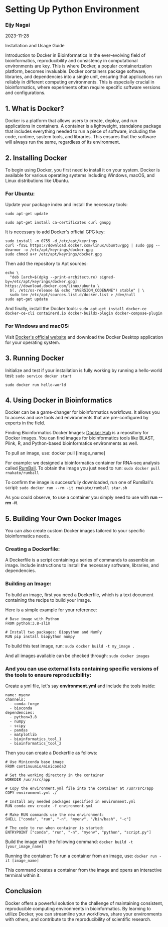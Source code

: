 # Setting Up Python Environment

### Eijy Nagai

2023-11-28

Installation and Usage Guide

Introduction to Docker in Bioinformatics
In the ever-evolving field of bioinformatics, reproducibility and consistency in computational environments are key. This is where Docker, a popular containerization platform, becomes invaluable. Docker containers package software, libraries, and dependencies into a single unit, ensuring that applications run reliably in different computing environments. This is especially crucial in bioinformatics, where experiments often require specific software versions and configurations.



## 1. What is Docker?
Docker is a platform that allows users to create, deploy, and run applications in containers. A container is a lightweight, standalone package that includes everything needed to run a piece of software, including the code, runtime, system tools, and libraries. This ensures that the software will always run the same, regardless of its environment.



## 2. Installing Docker
To begin using Docker, you first need to install it on your system. Docker is available for various operating systems including Windows, macOS, and Linux distributions like Ubuntu.


### For Ubuntu:
Update your package index and install the necessary tools: 

`sudo apt-get update`

`sudo apt-get install ca-certificates curl gnupg`


It is necessary to add Docker's official GPG key:
```
sudo install -m 0755 -d /etc/apt/keyrings
curl -fsSL https://download.docker.com/linux/ubuntu/gpg | sudo gpg --dearmor -o /etc/apt/keyrings/docker.gpg
sudo chmod a+r /etc/apt/keyrings/docker.gpg
```

Then add the repository to Apt sources:
```
echo \
  "deb [arch=$(dpkg --print-architecture) signed-by=/etc/apt/keyrings/docker.gpg] https://download.docker.com/linux/ubuntu \
  $(. /etc/os-release && echo "$VERSION_CODENAME") stable" | \
  sudo tee /etc/apt/sources.list.d/docker.list > /dev/null
sudo apt-get update
```

And finally, install the Docker tools:
`sudo apt-get install docker-ce docker-ce-cli containerd.io docker-buildx-plugin docker-compose-plugin`


### For Windows and macOS:
Visit [Docker's official website](https://docs.docker.com/get-docker/) and download the Docker Desktop application for your operating system.



## 3. Running Docker

Initialize and test if your installation is fully working by running a hello-world test:
`sudo service docker start`

`sudo docker run hello-world`



## 4. Using Docker in Bioinformatics

Docker can be a game-changer for bioinformatics workflows. It allows you to access and use tools and environments that are pre-configured by experts in the field.

Finding Bioinformatics Docker Images:
[Docker Hub](https://hub.docker.com) is a repository for Docker images. You can find images for bioinformatics tools like BLAST, Plink, R, and Python-based bioinformatics environments as well.

To pull an image, use: docker pull [image_name]

For example: we designed a bioinformatics container for RNA-seq analysis called [RumBall](https://rumball.readthedocs.io/en/latest/). To obtain the image you just need to run:
`sudo docker pull rnakato/rumball`

To confirm the image is successfully downloaded, run one of RumBall's script:
`sudo docker run --rm -it rnakato/rumball star.sh`

As you could observe, to use a container you simply need to use with **run --rm -it**. 


## 5. Building Your Own Docker Images
You can also create custom Docker images tailored to your specific bioinformatics needs.


### Creating a Dockerfile:
A Dockerfile is a script containing a series of commands to assemble an image.
Include instructions to install the necessary software, libraries, and dependencies.


### Building an Image:

To build an image, first you need a Dockerfile, which is a text document containing the recipe to build your image.

Here is a simple example for your reference:
```
# Base image with Python
FROM python:3.8-slim

# Install two packages: Biopython and NumPy
RUN pip install biopython numpy
```

To build this test image, run:
`sudo docker build -t my_image .`

And all images available can be checked through:
`sudo docker images`


### And you can use external lists containing specific versions of the tools to ensure reproducibility:

Create a yml file, let's say **environment.yml** and include the tools inside:

```
name: myenv
channels:
  - conda-forge
  - bioconda
dependencies:
  - python=3.8
  - numpy
  - scipy
  - pandas
  - matplotlib
  - bioinformatics_tool_1
  - bioinformatics_tool_2
```

Then you can create a Dockerfile as follows:
```
# Use Miniconda base image
FROM continuumio/miniconda3

# Set the working directory in the container
WORKDIR /usr/src/app

# Copy the environment.yml file into the container at /usr/src/app
COPY environment.yml ./

# Install any needed packages specified in environment.yml
RUN conda env create -f environment.yml

# Make RUN commands use the new environment:
SHELL ["conda", "run", "-n", "myenv", "/bin/bash", "-c"]

# The code to run when container is started:
ENTRYPOINT ["conda", "run", "-n", "myenv", "python", "script.py"]
```

Build the image with the following command: 
`docker build -t [your_image_name]`

Running the container:
To run a container from an image, use: 
`docker run -it [image_name]`

This command creates a container from the image and opens an interactive terminal within it.


## Conclusion
Docker offers a powerful solution to the challenge of maintaining consistent, reproducible computing environments in bioinformatics. By learning to utilize Docker, you can streamline your workflows, share your environments with others, and contribute to the reproducibility of scientific research.


